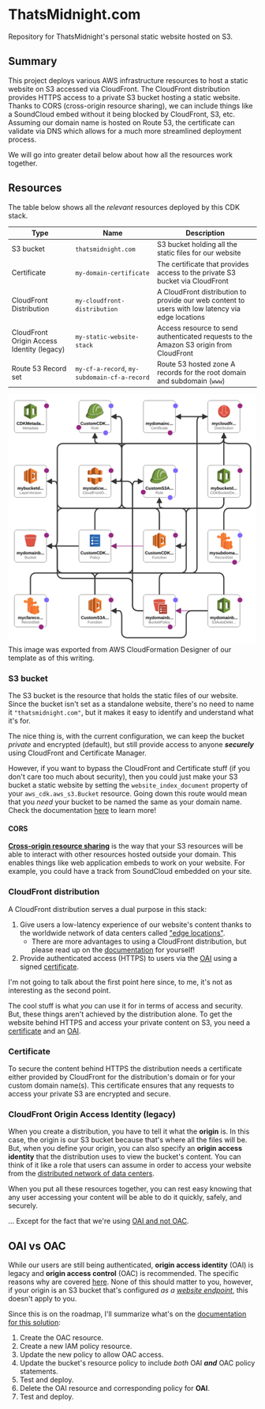 # ThatsMidnight.com

Repository for ThatsMidnight's personal static website hosted on S3.

## Summary

This project deploys various AWS infrastructure resources to host a static website on S3 accessed via CloudFront. The CloudFront distribution provides HTTPS access to a private S3 bucket hosting a static website. Thanks to CORS (cross-origin resource sharing), we can include things like a SoundCloud embed without it being blocked by CloudFront, S3, etc. Assuming our domain name is hosted on Route 53, the certificate can validate via DNS which allows for a much more streamlined deployment process.

We will go into greater detail below about how all the resources work together.

## Resources

The table below shows all the *relevant* resources deployed by this CDK stack.

| **Type** | **Name** | **Description** |
| --- | --- | --- |
| S3 bucket | `thatsmidnight.com` | S3 bucket holding all the static files for our website |
| Certificate | `my-domain-certificate` | The certificate that provides access to the private S3 bucket via CloudFront |
| CloudFront Distribution | `my-cloudfront-distribution` | A CloudFront distribution to provide our web content to users with low latency via edge locations |
| CloudFront Origin Access Identity (legacy) | `my-static-website-stack` | Access resource to send authenticated requests to the Amazon S3 origin from CloudFront |
| Route 53 Record set | `my-cf-a-record`, `my-subdomain-cf-a-record` | Route 53 hosted zone A records for the root domain and subdomain (`www`) |

![A very clear, and not confusing at all, diagram of the CloudFormation template](resources/template1-designer.png)
This image was exported from AWS CloudFormation Designer of our template as of this writing.

### S3 bucket

The S3 bucket is the resource that holds the static files of our website. Since the bucket isn't set as a standalone website, there's no need to name it `"thatsmidnight.com"`, but it makes it easy to identify and understand what it's for.

The nice thing is, with the current configuration, we can keep the bucket *private* and encrypted (default), but still provide access to anyone ***securely*** using CloudFront and Certificate Manager.

However, if you want to bypass the CloudFront and Certificate stuff (if you don't care too much about security), then you could just make your S3 bucket a static website by setting the `website_index_document` property of your `aws_cdk.aws_s3.Bucket` resource. Going down this route would mean that you *need* your bucket to be named the same as your domain name. Check the documentation [here](https://docs.aws.amazon.com/cdk/api/v2/python/aws_cdk.aws_s3/Bucket.html) to learn more!

#### CORS

**[Cross-origin resource sharing](https://docs.aws.amazon.com/AmazonS3/latest/userguide/cors.html)** is the way that your S3 resources will be able to interact with other resources hosted outside your domain. This enables things like web application embeds to work on your website. For example, you could have a track from SoundCloud embedded on your site.

### CloudFront distribution

A CloudFront distribution serves a dual purpose in this stack:

1. Give users a low-latency experience of our website's content thanks to the worldwide network of data centers called ["edge locations"](https://wa.aws.amazon.com/wellarchitected/2020-07-02T19-33-23/wat.concept.edge-location.en.html).
    - There are more advantages to using a CloudFront distribution, but please read up on the [documentation](https://docs.aws.amazon.com/AmazonCloudFront/latest/DeveloperGuide/Introduction.html) for yourself!
2. Provide authenticated access (HTTPS) to users via the [OAI](#cloudfront-origin-access-identity-legacy) using a signed [certificate](#certificate).

I'm not going to talk about the first point here since, to me, it's not as interesting as the second point.

The cool stuff is what *you* can use it for in terms of access and security. But, these things aren't achieved by the distribution alone. To get the website behind HTTPS and access your private content on S3, you need a [certificate](#certificate) and an [OAI](#cloudfront-origin-access-identity-legacy).

### Certificate

To secure the content behind HTTPS the distribution needs a certificate either provided by CloudFront for the distribution's domain or for your custom domain name(s). This certificate ensures that any requests to access your private S3 are encrypted and secure.

### CloudFront Origin Access Identity (legacy)

When you create a distribution, you have to tell it what the **origin** is. In this case, the origin is our S3 bucket because that's where all the files will be. But, when you define your origin, you can also specify an **origin access identity** that the distribution uses to view the bucket's content. You can think of it like a role that users can assume in order to access your website from the [distributed network of data centers](https://wa.aws.amazon.com/wellarchitected/2020-07-02T19-33-23/wat.concept.edge-location.en.html).

When you put all these resources together, you can rest easy knowing that any user accessing your content will be able to do it quickly, safely, and securely.

... Except for the fact that we're using [OAI and not OAC](https://docs.aws.amazon.com/AmazonCloudFront/latest/DeveloperGuide/private-content-restricting-access-to-s3.html).

## OAI vs OAC

While our users are still being authenticated, **origin access identity** (OAI) is legacy and **origin access control** (OAC) is recommended. The specific reasons why are covered [here](https://docs.aws.amazon.com/AmazonCloudFront/latest/DeveloperGuide/private-content-restricting-access-to-s3.html). None of this should matter to you, however, if your origin is an S3 bucket that's configured *as a [website endpoint](https://docs.aws.amazon.com/AmazonS3/latest/userguide/WebsiteEndpoints.html)*, this doesn't apply to you.

Since this is on the roadmap, I'll summarize what's on the [documentation for this solution](https://docs.aws.amazon.com/AmazonCloudFront/latest/DeveloperGuide/private-content-restricting-access-to-s3.html#migrate-from-oai-to-oac):

1. Create the OAC resource.
2. Create a new IAM policy resource.
3. Update the new policy to allow OAC access.
4. Update the bucket's resource policy to include *both* OAI ***and*** OAC policy statements.
5. Test and deploy.
6. Delete the OAI resource and corresponding policy for **OAI**.
7. Test and deploy.
